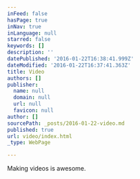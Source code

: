 ```yaml
---
inFeed: false
hasPage: true
inNav: true
inLanguage: null
starred: false
keywords: []
description: ''
datePublished: '2016-01-22T16:38:41.999Z'
dateModified: '2016-01-22T16:37:41.363Z'
title: Video
authors: []
publisher:
  name: null
  domain: null
  url: null
  favicon: null
author: []
sourcePath: _posts/2016-01-22-video.md
published: true
url: video/index.html
_type: WebPage

---
```

Making videos is awesome.